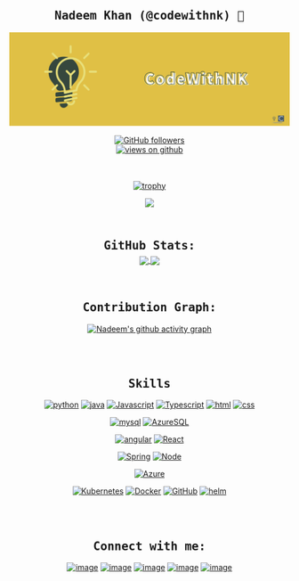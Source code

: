 <h2 align='center'><samp><strong>Nadeem Khan (@codewithnk)</strong> 👋</samp></h2>

![banner](banner.png)

<div align="center">
 <a href="https://github.com/nadeem4" target="_blank">
    <img alt="GitHub followers" src="https://img.shields.io/github/followers/nadeem4?label=Github%20followers&style=for-the-badge">
  </a>  
  <br/>
  <a href="https://github.com/nadeem4" target="_blank">
    <img src="https://komarev.com/ghpvc/?username=nadeem4&label=VIEWS&color=brightgreen&style=for-the-badge" alt="views on github" />
  </a>
</div>

<br/>
<br/>

<div align="center">

[![trophy](https://github-profile-trophy.vercel.app/?username=nadeem4&theme=chalk&row=1&column=6)](https://github.com/nadeem4)

[![](https://github-readme-streak-stats.herokuapp.com/?user=nadeem4&theme=nord)](https://github.com/nadeem4)

</div>

<br/>
<br/>

<div align="center">
<h2 align="center" style="margin: 5px 10px;"><samp><strong>GitHub Stats:</strong> </samp></h2> 
 <a href="https://github.com/nadeem4">
    <img align="center" src="https://github-readme-stats.vercel.app/api?username=nadeem4&show_icons=true&hide_border=true&count_private=true&include_all_commits=true&theme=nord"/>
  </a>
  <a href="https://github.com/nadeem4">
    <img align="center" height="195px" src="https://github-readme-stats.vercel.app/api/top-langs/?username=nadeem4&langs_count=15&layout=compact&hide_border=true&theme=nord"/>
  </a>

</div>

<br/>
<br/>


<div align="center">
<h2 align="center"><samp><strong>Contribution Graph:</strong> </samp></h2>

[![Nadeem's github activity graph](https://activity-graph.herokuapp.com/graph?username=nadeem4&theme=dracula)](https://github.com/nadeem4)

</div>

<br/>
<br/>

<div align="center">
  <h2 align="center"><samp><strong>Skills</strong> </samp></h2>

[![python](https://img.shields.io/badge/python-lightgrey?labelColor=3776AB&logo=Python&style=for-the-badge&logoColor=white)](https://www.python.org/)
[![java](https://img.shields.io/badge/java-lightgrey?labelColor=39457E&logo=Java&style=for-the-badge&logoColor=white)](https://www.java.com/en/)
[![Javascript](https://img.shields.io/badge/javascript-lightgrey?labelColor=276DC3&logo=JavaScript&style=for-the-badge&logoColor=white)](https://www.javascript.com/)
[![Typescript](https://img.shields.io/badge/typescript-lightgrey?labelColor=276DC3&logo=typeScript&style=for-the-badge&logoColor=white)](https://www.typescriptlang.org/)
[![html](https://img.shields.io/badge/html-lightgrey?labelColor=E34F26&logo=HTML5&style=for-the-badge&logoColor=white)](https://www.w3schools.com/html)
[![css](https://img.shields.io/badge/css-lightgrey?labelColor=1572B6&logo=CSS3&style=for-the-badge&logoColor=white)](https://www.w3schools.com/css)

[![mysql](https://img.shields.io/badge/MySQL-lightgrey?labelColor=1572B6&logo=mysql&style=for-the-badge&logoColor=white)](https://www.mysql.com/)
[![AzureSQL](https://img.shields.io/badge/mssql-lightgrey?labelColor=1572B6&logo=microsoft-sql-server&style=for-the-badge&logoColor=white)](https://azure.microsoft.com/en-us/products/azure-sql/database/)

[![angular](https://img.shields.io/badge/Angular-lightgrey?labelColor=003545&logo=Angular&style=for-the-badge&logoColor=white)](https://angular.io/)
[![React](https://img.shields.io/badge/React-lightgrey?labelColor=003B57&logo=React&style=for-the-badge&logoColor=white)](https://reactjs.org/)

[![Spring](https://img.shields.io/badge/Spring-lightgrey?labelColor=4169E1&logo=Spring&style=for-the-badge&logoColor=white)](https://spring.io/)
[![Node](https://img.shields.io/badge/Node-lightgrey?labelColor=47A248&logo=Node.Js&style=for-the-badge&logoColor=white)](https://nodejs.org/en/)

[![Azure](https://img.shields.io/badge/Azure-lightgrey?labelColor=4EAA25&logo=microsoft-azure&style=for-the-badge&logoColor=white)](https://azure.microsoft.com/en-us/)

[![Kubernetes](https://img.shields.io/badge/kubernetes-lightgrey?labelColor=008080&logo=Kubernetes&style=for-the-badge&logoColor=white)](https://kubernetes.io/)
[![Docker](https://img.shields.io/badge/docker-lightgrey?labelColor=E34F26&logo=Docker&style=for-the-badge&logoColor=white)](https://www.docker.com/)
[![GitHub](https://img.shields.io/badge/github-lightgrey?labelColor=1572B6&logo=GitHub&style=for-the-badge&logoColor=white)](https://github.com/)
[![helm](https://img.shields.io/badge/helm-lightgrey?labelColor=F7DF1E&logo=helm&style=for-the-badge&logoColor=black)](https://helm.sh/)

</div>

<br/>
<br/>

<h2 align="center"><samp><strong>Connect with me:</strong> </samp></h2>
<div align="center">

[![image](https://img.shields.io/badge/LinkedIn-0077B5?style=for-the-badge&logo=linkedin&logoColor=white)](https://www.linkedin.com/in/nadeem-khan-nk-75135210a/)
[![image](https://img.shields.io/badge/Instagram-E4405F?style=for-the-badge&logo=instagram&logoColor=white)](https://www.instagram.com/codewithnk/)
[![image](https://img.shields.io/badge/Twitter-1DA1F2?style=for-the-badge&logo=twitter&logoColor=white)](https://twitter.com/codewithnk)
[![image](https://img.shields.io/badge/Gmail-D14836?style=for-the-badge&logo=gmail&logoColor=white)](mailto:mailto:codewithnk@gmail.com)
[![image](https://img.shields.io/badge/Medium-000000?style=for-the-badge&logo=medium&logoColor=white)](https://blog.codewithnk.com/)

</div>